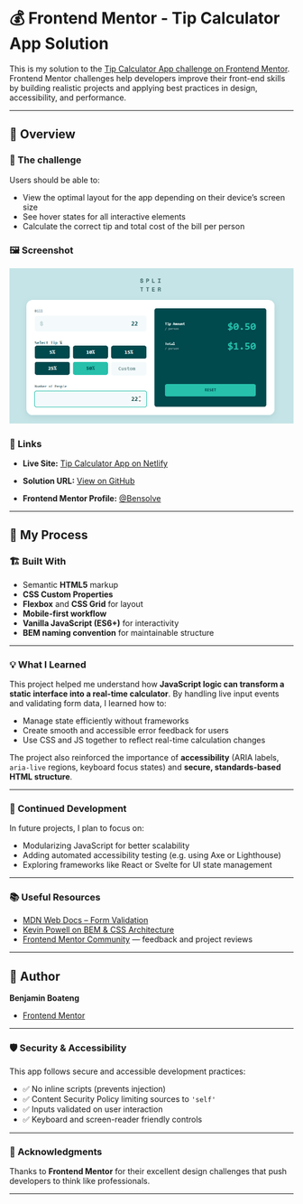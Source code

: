 

# 💰 Frontend Mentor - Tip Calculator App Solution

This is my solution to the [Tip Calculator App challenge on Frontend Mentor](https://www.frontendmentor.io/challenges/tip-calculator-app-ugJNGbJUX).
Frontend Mentor challenges help developers improve their front-end skills by building realistic projects and applying best practices in design, accessibility, and performance.

---

## 🧭 Overview

### 🎯 The challenge

Users should be able to:

* View the optimal layout for the app depending on their device’s screen size
* See hover states for all interactive elements
* Calculate the correct tip and total cost of the bill per person

### 🖼️ Screenshot

![Project Preview](./Screenshot%20(779).png)


### 🔗 Links

* **Live Site:** [Tip Calculator App on Netlify](https://tip-calculator-app-main-soln.netlify.app/)
- **Solution URL:** [View on GitHub](https://github.com/Bensolve/tip-calculator-app-main)
* **Frontend Mentor Profile:** [@Bensolve](https://www.frontendmentor.io/profile/Bensolve)

---

## 🧠 My Process

### 🏗️ Built With

* Semantic **HTML5** markup
* **CSS Custom Properties**
* **Flexbox** and **CSS Grid** for layout
* **Mobile-first workflow**
* **Vanilla JavaScript (ES6+)** for interactivity
* **BEM naming convention** for maintainable structure

---

### 💡 What I Learned

This project helped me understand how **JavaScript logic can transform a static interface into a real-time calculator**.
By handling live input events and validating form data, I learned how to:

* Manage state efficiently without frameworks
* Create smooth and accessible error feedback for users
* Use CSS and JS together to reflect real-time calculation changes

The project also reinforced the importance of **accessibility** (ARIA labels, `aria-live` regions, keyboard focus states) and **secure, standards-based HTML structure**.

---

### 🔄 Continued Development

In future projects, I plan to focus on:

* Modularizing JavaScript for better scalability
* Adding automated accessibility testing (e.g. using Axe or Lighthouse)
* Exploring frameworks like React or Svelte for UI state management

---

### 📚 Useful Resources

* [MDN Web Docs – Form Validation](https://developer.mozilla.org/en-US/docs/Learn/Forms/Form_validation)
* [Kevin Powell on BEM & CSS Architecture](https://www.youtube.com/watch?v=SLjHSVwXYq4)
* [Frontend Mentor Community](https://www.frontendmentor.io/) — feedback and project reviews

---

## 👤 Author

**Benjamin Boateng**

* [Frontend Mentor](https://www.frontendmentor.io/profile/Bensolve)

---

### 🛡️ Security & Accessibility

This app follows secure and accessible development practices:

* ✅ No inline scripts (prevents injection)
* ✅ Content Security Policy limiting sources to `'self'`
* ✅ Inputs validated on user interaction
* ✅ Keyboard and screen-reader friendly controls

---

### 💬 Acknowledgments

Thanks to **Frontend Mentor** for their excellent design challenges that push developers to think like professionals.

---


